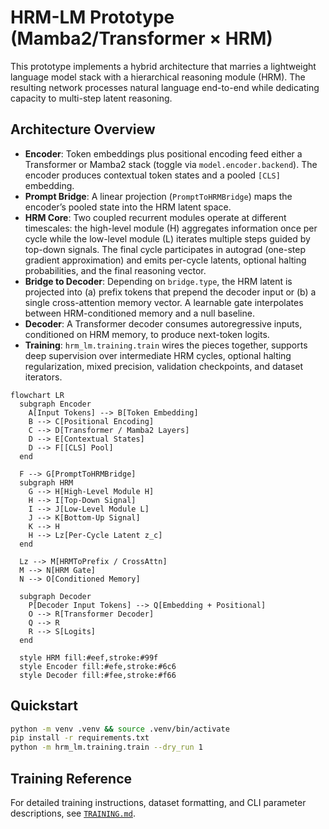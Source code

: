 # HRM-LM Prototype (Mamba2/Transformer × HRM)

This prototype implements a hybrid architecture that marries a lightweight language model stack with a hierarchical reasoning module (HRM). The resulting network processes natural language end-to-end while dedicating capacity to multi-step latent reasoning.

## Architecture Overview

- **Encoder**: Token embeddings plus positional encoding feed either a Transformer or Mamba2 stack (toggle via `model.encoder.backend`). The encoder produces contextual token states and a pooled `[CLS]` embedding.
- **Prompt Bridge**: A linear projection (`PromptToHRMBridge`) maps the encoder’s pooled state into the HRM latent space.
- **HRM Core**: Two coupled recurrent modules operate at different timescales: the high-level module (H) aggregates information once per cycle while the low-level module (L) iterates multiple steps guided by top-down signals. The final cycle participates in autograd (one-step gradient approximation) and emits per-cycle latents, optional halting probabilities, and the final reasoning vector.
- **Bridge to Decoder**: Depending on `bridge.type`, the HRM latent is projected into (a) prefix tokens that prepend the decoder input or (b) a single cross-attention memory vector. A learnable gate interpolates between HRM-conditioned memory and a null baseline.
- **Decoder**: A Transformer decoder consumes autoregressive inputs, conditioned on HRM memory, to produce next-token logits.
- **Training**: `hrm_lm.training.train` wires the pieces together, supports deep supervision over intermediate HRM cycles, optional halting regularization, mixed precision, validation checkpoints, and dataset iterators.

```mermaid
flowchart LR
  subgraph Encoder
    A[Input Tokens] --> B[Token Embedding]
    B --> C[Positional Encoding]
    C --> D[Transformer / Mamba2 Layers]
    D --> E[Contextual States]
    D --> F[[CLS] Pool]
  end

  F --> G[PromptToHRMBridge]
  subgraph HRM
    G --> H[High-Level Module H]
    H --> I[Top-Down Signal]
    I --> J[Low-Level Module L]
    J --> K[Bottom-Up Signal]
    K --> H
    H --> Lz[Per-Cycle Latent z_c]
  end

  Lz --> M[HRMToPrefix / CrossAttn]
  M --> N[HRM Gate]
  N --> O[Conditioned Memory]

  subgraph Decoder
    P[Decoder Input Tokens] --> Q[Embedding + Positional]
    O --> R[Transformer Decoder]
    Q --> R
    R --> S[Logits]
  end

  style HRM fill:#eef,stroke:#99f
  style Encoder fill:#efe,stroke:#6c6
  style Decoder fill:#fee,stroke:#f66
```

## Quickstart

```bash
python -m venv .venv && source .venv/bin/activate
pip install -r requirements.txt
python -m hrm_lm.training.train --dry_run 1
```

## Training Reference

For detailed training instructions, dataset formatting, and CLI parameter descriptions, see [`TRAINING.md`](TRAINING.md).
